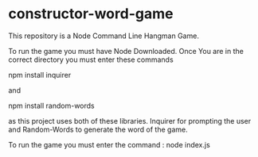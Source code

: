 # constructor-word-game

This repository is a Node Command Line Hangman Game.

To run the game you must have Node Downloaded. Once You are in the correct directory you 
must enter these commands

npm install inquirer 

and

npm install random-words

as this project uses both of these libraries. Inquirer for prompting the user and Random-Words to generate 
the word of the game. 

To run the game you must enter 
the command : node index.js


